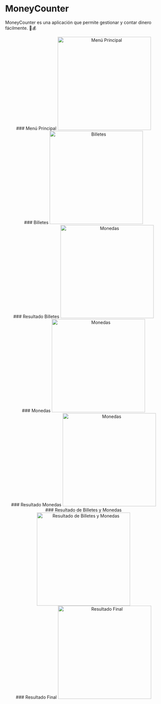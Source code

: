 # MoneyCounter

MoneyCounter es una aplicación que permite gestionar y contar dinero fácilmente. 💸💰

<div align="center">
### Menú Principal
<img src="images/principalmenu.PNG" alt="Menú Principal" width="300"/>
</div>

<div align="center">
### Billetes
<img src="images/bills.png" alt="Billetes" width="300"/>
</div>

<div align="center">
### Resultado Billetes
<img src="images/billsresult.png" alt="Monedas" width="300"/>
</div>

<div align="center">
### Monedas
<img src="images/coins.png" alt="Monedas" width="300"/>
</div>

<div align="center">
### Resultado Monedas
<img src="images/coinsresult.png" alt="Monedas" width="300"/>
</div>

<div align="center">
### Resultado de Billetes y Monedas
<img src="images/billsnadcoins.png" alt="Resultado de Billetes y Monedas" width="300"/>
</div>

<div align="center">
### Resultado Final
<img src="images/coinsresult.png" alt="Resultado Final" width="300"/>
</div>
